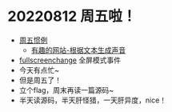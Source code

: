 <!--
 * @Desc: 
 * @Author: 曾茹菁
 * @Date: 2022-08-12 09:28:56
 * @LastEditors: 曾茹菁
 * @LastEditTime: 2022-08-12 21:04:34
-->
# 20220812 周五啦！

- [周五惯例](https://www.ruanyifeng.com/blog/2022/08/weekly-issue-218.html)
  - [有趣的网站-根据文本生成声音](http://dongchaoyang.top/text-to-sound-synthesis-demo/)
- [fullscreenchange](https://developer.mozilla.org/zh-CN/docs/Web/API/Document/fullscreenchange_event) 全屏模式事件
- 今天有点忙~
- 但是周五了！
- 立个flag，周末再读一篇源码~
- 半天读源码，半天肝怪猎，一天肝异度，nice！